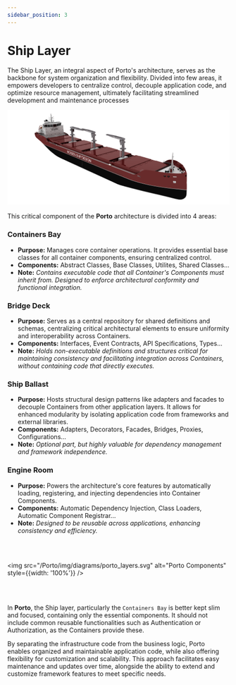 ```yaml
---
sidebar_position: 3
---
```


# Ship Layer

The Ship Layer, an integral aspect of Porto's architecture, serves as the backbone for system organization and flexibility. Divided into few areas, it empowers developers to centralize control, decouple application code, and optimize resource management, ultimately facilitating streamlined development and maintenance processes

![](/img/porto_ship_4.png)

This critical component of the **Porto** architecture is divided into 4 areas:

### Containers Bay
- **Purpose:** Manages core container operations. It provides essential base classes for all container components, ensuring centralized control.
- **Components:** Abstract Classes, Base Classes, Utilites, Shared Classes...
- **Note:** *Contains executable code that all Container's Components must inherit from. Designed to enforce architectural conformity and functional integration.*

### Bridge Deck
- **Purpose:** Serves as a central repository for shared definitions and schemas, centralizing critical architectural elements to ensure uniformity and interoperability across Containers.
- **Components:** Interfaces, Event Contracts, API Specifications, Types...
- **Note:** *Holds non-executable definitions and structures critical for maintaining consistency and facilitating integration across Containers, without containing code that directly executes.*

### Ship Ballast
- **Purpose:** Hosts structural design patterns like adapters and facades to decouple Containers from other application layers. It allows for enhanced modularity by isolating application code from frameworks and external libraries.
- **Components:** Adapters, Decorators, Facades, Bridges, Proxies, Configurations...
- **Note:** *Optional part, but highly valuable for dependency management and framework independence.*

### Engine Room
- **Purpose:** Powers the architecture's core features by automatically loading, registering, and injecting dependencies into Container Components.
- **Components:** Automatic Dependency Injection, Class Loaders, Automatic Component Registrar...
- **Note:** *Designed to be reusable across applications, enhancing consistency and efficiency.*

<br/>
<br/>

<img src="/Porto/img/diagrams/porto_layers.svg" alt="Porto Components" style={{width: '100%'}} />   

<br/>
<br/>


In **Porto**, the Ship layer, particularly the `Containers Bay` is better kept slim and focused, containing only the essential components. It should not include common reusable functionalities such as Authentication or Authorization, as the Containers provide these.

By separating the infrastructure code from the business logic, Porto enables organized and maintainable application code, while also offering flexibility for customization and scalability. This approach facilitates easy maintenance and updates over time, alongside the ability to extend and customize framework features to meet specific needs.




